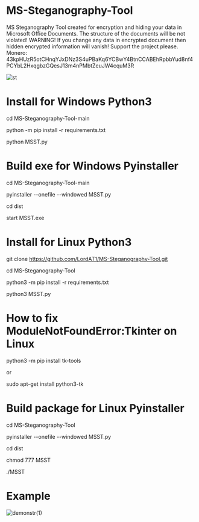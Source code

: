 # MS-Steganography-Tool
MS Steganography Tool created for encryption and hiding your data in Microsoft Office Documents. The structure of the documents will be not violated! WARNING! If you change any data in encrypted document then hidden encrypted information will vanish! Support the project please. Monero: 43kpHUzR5otCHnqYJxDNz3S4uPBaKq6YCBwY4BtnCCABEhRpbbYud8nf4PCYbL2HxqgbzGQesJ13m4nPMbtZeuJW4cquM3R

![st](https://user-images.githubusercontent.com/34070575/147986451-d2d9d6ea-e469-4932-9fea-f150cbabae31.jpg)

# Install for Windows Python3

cd MS-Steganography-Tool-main

python -m pip install -r requirements.txt

python MSST.py

# Build exe for Windows Pyinstaller

cd MS-Steganography-Tool-main

pyinstaller --onefile --windowed MSST.py

cd dist

start MSST.exe

# Install for Linux Python3

git clone https://github.com/LordAT1/MS-Steganography-Tool.git

cd MS-Steganography-Tool

python3 -m pip install -r requirements.txt

python3 MSST.py

# How to fix ModuleNotFoundError:Tkinter on Linux

python3 -m pip install tk-tools

or

sudo apt-get install python3-tk


# Build package for Linux Pyinstaller

cd MS-Steganography-Tool

pyinstaller --onefile --windowed MSST.py

cd dist

chmod 777 MSST

./MSST

# Example
![demonstr(1)](https://user-images.githubusercontent.com/34070575/146655520-550919ae-6998-43c8-8c32-d8c885c737b3.gif)
